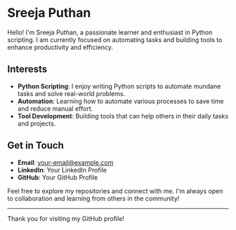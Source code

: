 # Sreeja Puthan

Hello! I'm Sreeja Puthan, a passionate learner and enthusiast in Python scripting. I am currently focused on automating tasks and building tools to enhance productivity and efficiency.

## Interests
- **Python Scripting**: I enjoy writing Python scripts to automate mundane tasks and solve real-world problems.
- **Automation**: Learning how to automate various processes to save time and reduce manual effort.
- **Tool Development**: Building tools that can help others in their daily tasks and projects.

## Get in Touch
- **Email**: your-email@example.com
- **LinkedIn**: Your LinkedIn Profile
- **GitHub**: Your GitHub Profile

Feel free to explore my repositories and connect with me. I'm always open to collaboration and learning from others in the community!

---

Thank you for visiting my GitHub profile!

